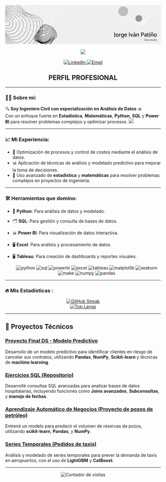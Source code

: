 <div id="header" align="center">
  <img decoding="async" src="https://github.com/JorgeIvan88/JorgeIvan88/blob/main/Data Analist Image.png" width="800"/>
</div>

<p align="center">
  <img src="https://readme-typing-svg.herokuapp.com?font=Impact&color=D3D3D3&size=30&center=true&vCenter=true&width=900&lines=JORGE+IVÁN+PATIÑO+CARRILLO;PYTHON+|+SQL;MATEMÁTICAS+|+ESTADÍSTICA;TRANSFORMANDO+DATOS+EN+INFORMACIÓN+VALIOSA;">
</p>

<div align="center">
  <a href="https://www.linkedin.com/in/jorge-iván-patiño-carrillo-4a56402a8">
    <img src="https://img.shields.io/badge/LinkedIn-0077B5?style=for-the-badge&logo=linkedin&logoColor=white" alt="LinkedIn">
  </a>
  <a href="mailto:jorgeipc85@gmail.com">
    <img src="https://img.shields.io/badge/Email-D14836?style=for-the-badge&logo=gmail&logoColor=white" alt="Email">
  </a>
</div>

<div align="center">
  <h2>PERFIL PROFESIONAL</h2>
</div>

<div id="header" align="left">

---

### :man_technologist: **Sobre mí:**

🔍 **Soy Ingeniero Civil con especialización en Análisis de Datos** 📊  
Con un enfoque fuerte en **Estadística**, **Matemáticas**, **Python**, **SQL** y **Power BI** para resolver problemas complejos y optimizar procesos.
<img decoding="async" src="https://media.giphy.com/media/WUlplcMpOCEmTGBtBW/giphy.gif" width="30">

---

### 📈 **Mi Experiencia:**
- 💼 Optimización de procesos y control de costos mediante el análisis de datos.
- 📊 Aplicación de técnicas de análisis y modelado predictivo para mejorar la toma de decisiones.
- 🧮 Uso avanzado de **estadística** y **matemáticas** para resolver problemas complejos en proyectos de ingeniería.

---

### 🛠️ **Herramientas que domino:**
- 🔢 **Python**: Para análisis de datos y modelado.
- 🗂️ **SQL**: Para gestión y consulta de bases de datos.
- 📊 **Power BI**: Para visualización de datos interactiva.
- 🖥️ **Excel**: Para análisis y procesamiento de datos.
- 🖥️ **Tableau**: Para creación de dashboards y reportes visuales.

  <div id="header" align="center">
    <img decoding="async" src="https://img.shields.io/badge/Python-3776AB?style=for-the-badge&logo=python&logoColor=white" alt="python"/>
    <img decoding="async" src="https://img.shields.io/badge/SQL-4479A1?style=for-the-badge&logo=sql&logoColor=white" alt="sql"/>
    <img decoding="async" src="https://img.shields.io/badge/Power_BI-F2C811?style=for-the-badge&logo=powerbi&logoColor=white" alt="powerbi"/>
    <img decoding="async" src="https://img.shields.io/badge/Excel-217346?style=for-the-badge&logo=microsoft-excel&logoColor=white" alt="excel"/>
    <img decoding="async" src="https://img.shields.io/badge/Tableau-E97627?style=for-the-badge&logo=tableau&logoColor=white" alt="tableau"/>
    <img decoding="async" src="https://img.shields.io/badge/Matplotlib-3776AB?style=for-the-badge&logo=matplotlib&logoColor=white" alt="matplotlib"/>
    <img decoding="async" src="https://img.shields.io/badge/Seaborn-4E8CF0?style=for-the-badge&logo=seaborn&logoColor=white" alt="seaborn"/>
    <img decoding="async" src="https://img.shields.io/badge/Make-8A8A8A?style=for-the-badge&logo=make&logoColor=white" alt="make"/>
    <img decoding="async" src="https://img.shields.io/badge/Numpy-013243?style=for-the-badge&logo=numpy&logoColor=white" alt="numpy"/>
    <img decoding="async" src="https://img.shields.io/badge/Pandas-150458?style=for-the-badge&logo=pandas&logoColor=white" alt="pandas"/>
</div>

---

### 🔥 Mis Estadísticas :

<div align="center">
    <a href="https://git.io/streak-stats">
        <img src="http://github-readme-streak-stats.herokuapp.com?user=JorgeIvan88&theme=dark&background=000000" alt="GitHub Streak">
    </a>
</div>

<div align="center">
    <a href="https://github.com/anuraghazra/github-readme-stats">
        <img src="https://github-readme-stats.vercel.app/api/top-langs/?username=JorgeIvan88&layout=compact&theme=vision-friendly-dark" alt="Top Langs">
    </a>
</div>

---

## 🧠 **Proyectos Técnicos**

### [Proyecto Final DS - Modelo Predictivo](https://github.com/jorgeivan88/proyecto_final/blob/main/proyecto_final.ipynb)

Desarrollo de un modelo predictivo para identificar clientes en riesgo de cancelar sus contratos, utilizando **Pandas**, **NumPy**, **Scikit-learn** y técnicas de **machine learning**.

### [Ejercicios SQL (Repositorio)](https://github.com/jorgeivan88/Ejercicios_SQL)

Desarrollé consultas SQL avanzadas para analizar bases de datos hospitalarias, incluyendo funciones como **Joins avanzados**, **Subconsultas**, y **manejo de fechas**.

### [Aprendizaje Automático de Negocios (Proyecto de pozos de petróleo)](https://github.com/jorgeivan88/proyectos-data-scientist)

Entrené un modelo para predecir el volumen de reservas de pozos, utilizando **scikit-learn**, **Pandas**, y **NumPy**.

### [Series Temporales (Pedidos de taxis)](https://github.com/jorgeivan88/proyectos-data-scientist)

Análisis y modelado de series temporales para prever la demanda de taxis en aeropuertos, con el uso de **LightGBM** y **CatBoost**.

---
<div id="badges" align="center">
  <img decoding="async" src="https://komarev.com/ghpvc/?username=JorgeIvan88&color=00cf00" alt="Contador de visitas"/>
</div>



